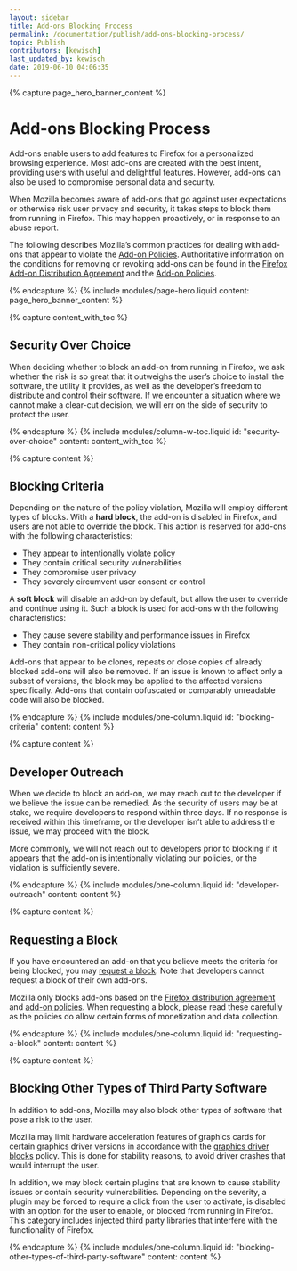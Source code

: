 ```yaml
---
layout: sidebar
title: Add-ons Blocking Process
permalink: /documentation/publish/add-ons-blocking-process/
topic: Publish
contributors: [kewisch]
last_updated_by: kewisch
date: 2019-06-10 04:06:35
---
```


<!-- Page Hero Banner -->

{% capture page_hero_banner_content %}

# Add-ons Blocking Process

Add-ons enable users to add features to Firefox for a personalized browsing experience. Most add-ons are created with the best intent, providing users with useful and delightful features. However, add-ons can also be used to compromise personal data and security.

When Mozilla becomes aware of add-ons that go against user expectations or otherwise risk user privacy and security, it takes steps to block them from running in Firefox. This may happen proactively, or in response to an abuse report.

The following describes Mozilla’s common practices for dealing with add-ons that appear to violate the [Add-on Policies][/documentation/publish/add-on-policies/]. Authoritative information on the conditions for removing or revoking add-ons can be found in the [Firefox Add-on Distribution Agreement][/documentation/publish/firefox-add-on-distribution-agreement/] and the [Add-on Policies][/documentation/publish/add-on-policies/].

{% endcapture %}
{% include modules/page-hero.liquid
	content: page_hero_banner_content
%}

<!-- END: Page Hero Banner -->

<!-- Content with Table of Contents Module -->

{% capture content_with_toc %}

## Security Over Choice

When deciding whether to block an add-on from running in Firefox, we ask whether the risk is so great that it outweighs the user’s choice to install the software, the utility it provides, as well as the developer’s freedom to distribute and control their software. If we encounter a situation where we cannot make a clear-cut decision, we will err on the side of security to protect the user.

{% endcapture %}
{% include modules/column-w-toc.liquid
  id: "security-over-choice"
  content: content_with_toc
%}

<!-- END: Content with Table of Contents -->
<!-- Single Column Body Module -->

{% capture content %}

## Blocking Criteria

Depending on the nature of the policy violation, Mozilla will employ different types of blocks. With a **hard block**, the add-on is disabled in Firefox, and users are not able to override the block. This action is reserved for add-ons with the following characteristics:

- They appear to intentionally violate policy
- They contain critical security vulnerabilities
- They compromise user privacy
- They severely circumvent user consent or control

A **soft block** will disable an add-on by default, but allow the user to override and continue using it. Such a block is used for add-ons with the following characteristics:

- They cause severe stability and performance issues in Firefox
- They contain non-critical policy violations

Add-ons that appear to be clones, repeats or close copies of already blocked add-ons will also be removed. If an issue is known to affect only a subset of versions, the block may be applied to the affected versions specifically. Add-ons that contain obfuscated or comparably unreadable code will also be blocked.

{% endcapture %}
{% include modules/one-column.liquid
  id: "blocking-criteria"
  content: content
%}

<!-- END: Single Column Body Module -->
<!-- Single Column Body Module -->

{% capture content %}

## Developer Outreach

When we decide to block an add-on, we may reach out to the developer if we believe the issue can be remedied. As the security of users may be at stake, we require developers to respond within three days. If no response is received within this timeframe, or the developer isn’t able to address the issue, we may proceed with the block.

More commonly, we will not reach out to developers prior to blocking if it appears that the add-on is intentionally violating our policies, or the violation is sufficiently severe.

{% endcapture %}
{% include modules/one-column.liquid
  id: "developer-outreach"
  content: content
%}

<!-- END: Single Column Body Module -->
<!-- Single Column Body Module -->

{% capture content %}

## Requesting a Block

If you have encountered an add-on that you believe meets the criteria for being blocked, you may [request a block](http://bugzilla.mozilla.org/form.blocklist). Note that developers cannot request a block of their own add-ons.

Mozilla only blocks add-ons based on the [Firefox distribution agreement][/documentation/publish/firefox-add-on-distribution-agreement/] and [add-on policies][/documentation/publish/add-on-policies/]. When requesting a block, please read these carefully as the policies do allow certain forms of monetization and data collection.

{% endcapture %}
{% include modules/one-column.liquid
  id: "requesting-a-block"
  content: content
%}

<!-- END: Single Column Body Module -->
<!-- Single Column Body Module -->

{% capture content %}

## Blocking Other Types of Third Party Software

In addition to add-ons, Mozilla may also block other types of software that pose a risk to the user.

Mozilla may limit hardware acceleration features of graphics cards for certain graphics driver versions in accordance with the [graphics driver blocks](https://wiki.mozilla.org/Blocklisting/Graphics) policy. This is done for stability reasons, to avoid driver crashes that would interrupt the user.

In addition, we may block certain plugins that are known to cause stability issues or contain security vulnerabilities. Depending on the severity, a plugin may be forced to require a click from the user to activate, is disabled with an option for the user to enable, or blocked from running in Firefox. This category includes injected third party libraries that interfere with the functionality of Firefox.

{% endcapture %}
{% include modules/one-column.liquid
  id: "blocking-other-types-of-third-party-software"
  content: content
%}

<!-- END: Single Column Body Module -->

[/documentation/publish/add-on-policies/]:/documentation/publish/add-on-policies/
[/documentation/publish/firefox-add-on-distribution-agreement/]:/documentation/publish/firefox-add-on-distribution-agreement/